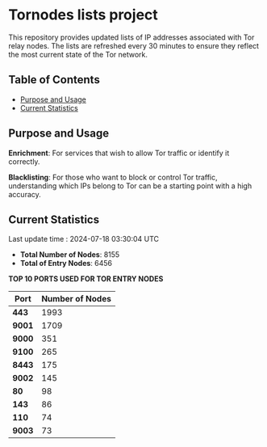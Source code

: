 # Tornodes lists project

This repository provides updated lists of IP addresses associated with Tor relay nodes. The lists are refreshed every 30 minutes to ensure they reflect the most current state of the Tor network.

## Table of Contents

- [Purpose and Usage](#purpose-and-usage)
- [Current Statistics](#current-statistics)


## Purpose and Usage

**Enrichment**: For services that wish to allow Tor traffic or identify it correctly.

**Blacklisting**: For those who want to block or control Tor traffic, understanding which IPs belong to Tor can be a starting point with a high accuracy.

## Current Statistics

Last update time : 2024-07-18 03:30:04 UTC

- **Total Number of Nodes**: 8155
- **Total of Entry Nodes**: 6456

**TOP 10 PORTS USED FOR TOR ENTRY NODES**

| **Port** | **Number of Nodes** |
|------|-----------------|
| **443**   | 1993  |
| **9001**   | 1709  |
| **9000**   | 351  |
| **9100**   | 265  |
| **8443**   | 175  |
| **9002**   | 145  |
| **80**   | 98  |
| **143**   | 86  |
| **110**   | 74  |
| **9003**   | 73  |

